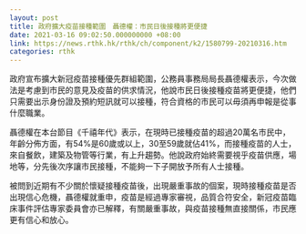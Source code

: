 ```yaml
---
layout: post
title: 政府擴大疫苗接種範圍　聶德權：市民日後接種將更便捷
date: 2021-03-16 09:02:50.000000000 +08:00
link: https://news.rthk.hk/rthk/ch/component/k2/1580799-20210316.htm
categories: rthk
---
```


政府宣布擴大新冠疫苗接種優先群組範圍，公務員事務局局長聶德權表示，今次做法是考慮到市民的意見及疫苗的供求情況，他說市民日後接種疫苗將更便捷，他們只需要出示身份證及預約短訊就可以接種，符合資格的市民可以毋須再申報是從事什麼職業。

聶德權在本台節目《千禧年代》表示，在現時已接種疫苗的超過20萬名市民中，年齡分佈方面，有54%是60歲或以上，30至59歲就佔41%，而接種疫苗的人士，來自餐飲，建築及物管等行業，有上升趨勢。他說政府始終需要視乎疫苗供應，場地等，分先後次序讓市民接種，不能夠一下子開放予所有人士接種。

被問到近期有不少關於懷疑接種疫苗後，出現嚴重事故的個案，現時接種疫苗是否出現信心危機，聶德權就重申，疫苗是經過專家審視，品質合符安全，新冠疫苗臨床事件評估專家委員會亦已解釋，有關嚴重事故，與疫苗接種無直接關係，市民應更有信心和放心。
